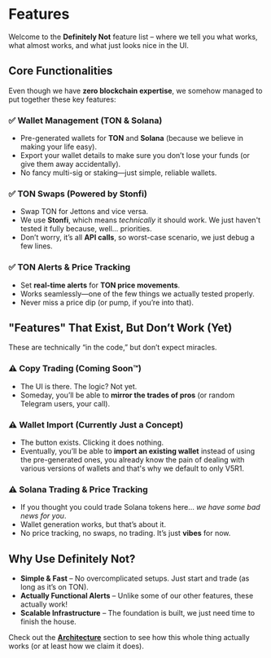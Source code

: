 # Features

Welcome to the **Definitely Not** feature list – where we tell you what works, what almost works, and what just looks nice in the UI.  

## **Core Functionalities**
Even though we have **zero blockchain expertise**, we somehow managed to put together these key features:

### ✅ **Wallet Management (TON & Solana)**
- Pre-generated wallets for **TON** and **Solana** (because we believe in making your life easy).
- Export your wallet details to make sure you don’t lose your funds (or give them away accidentally).
- No fancy multi-sig or staking—just simple, reliable wallets.  

### ✅ **TON Swaps (Powered by Stonfi)**
- Swap TON for Jettons and vice versa.
- We use **Stonfi**, which means *technically* it should work. We just haven't tested it fully because, well… priorities.  
- Don’t worry, it’s all **API calls**, so worst-case scenario, we just debug a few lines.  

### ✅ **TON Alerts & Price Tracking**
- Set **real-time alerts** for **TON price movements**.  
- Works seamlessly—one of the few things we actually tested properly.  
- Never miss a price dip (or pump, if you’re into that).  



## **"Features" That Exist, But Don’t Work (Yet)**  
These are technically “in the code,” but don’t expect miracles.  

### ⚠ **Copy Trading** (Coming Soon™)  
- The UI is there. The logic? Not yet.  
- Someday, you’ll be able to **mirror the trades of pros** (or random Telegram users, your call).  

### ⚠ **Wallet Import** (Currently Just a Concept)  
- The button exists. Clicking it does nothing.  
- Eventually, you’ll be able to **import an existing wallet** instead of using the pre-generated ones, you already know the pain of dealing with various versions of wallets and that's why we default to only V5R1.

### ⚠ **Solana Trading & Price Tracking**  
- If you thought you could trade Solana tokens here… *we have some bad news for you*.  
- Wallet generation works, but that’s about it.  
- No price tracking, no swaps, no trading. It’s just **vibes** for now.  



## **Why Use Definitely Not?**
- **Simple & Fast** – No overcomplicated setups. Just start and trade (as long as it’s on TON).  
- **Actually Functional Alerts** – Unlike some of our other features, these actually work!  
- **Scalable Infrastructure** – The foundation is built, we just need time to finish the house.  

Check out the **[Architecture](../overview/architecture.md)** section to see how this whole thing actually works (or at least how we claim it does).
